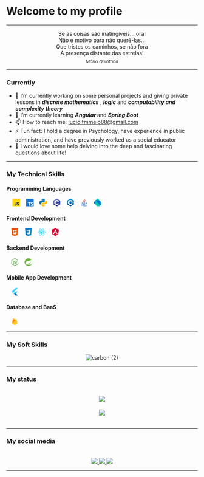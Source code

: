 # Welcome to my profile

----
<div align="center">Se as coisas são inatingíveis... ora!
<br>
Não é motivo para não querê-las...
<br>
Que tristes os caminhos, se não fora
<br>
A presença distante das estrelas!
<br>
<sub><i> Mário Quintana </i></sub>
</div>

----
### Currently

- 🔭 I’m currently working on some personal projects and giving private lessons in <i> <b>discrete mathematics</b> </i>, <i><b>logic</b></i> and <i><b>computability and complexity theory</b></i>
- 🌱 I’m currently learning <i><b> Angular </b></i> and <i><b> Spring Boot </b></i>
- 📫 How to reach me: <a> lucio.fmmelo88@gmail.com </a>
- ⚡ Fun fact: I hold a degree in Psychology, have experience in public administration, and have previously worked as a social educator
- 🤔 I would love some help delving into the deep and fascinating questions about life!

----
### My Technical Skills

#### Programming Languages

<div align="left">
    &nbsp;&nbsp;&nbsp; <img src="./icons/ProgrammingLanguages/javascript.svg" height="20px">
    &nbsp;&nbsp;&nbsp;<img src="./icons/ProgrammingLanguages/typescript.svg" height="20px">
    &nbsp;&nbsp;&nbsp;<img src="./icons/ProgrammingLanguages/python.svg" height="20px">
    &nbsp;&nbsp;&nbsp;<img src="./icons/ProgrammingLanguages/c.svg" height="20px">
    &nbsp;&nbsp;&nbsp;<img src="./icons/ProgrammingLanguages/cpp.svg" height="20px">
    &nbsp;&nbsp;&nbsp;<img src="./icons/ProgrammingLanguages/java.svg" height="20px">
    &nbsp;&nbsp;&nbsp;<img src="./icons/MobileAppDevelopment/dart.svg" height="20px">
</div>

#### Frontend Development

<div align="left">
    &nbsp;&nbsp;&nbsp;<img src="./icons/FrontendDevelopment/html.svg" height="20px">
    &nbsp;&nbsp;&nbsp;<img src="./icons/FrontendDevelopment/css.svg" height="20px">
    &nbsp;&nbsp;&nbsp;<img src="./icons/FrontendDevelopment/reactjs.svg" height="20px">
    &nbsp;&nbsp;&nbsp;<img src="./icons/FrontendDevelopment/angularjs.svg" height="20px">
</div>

#### Backend Development

<div align="left">
    &nbsp;&nbsp;&nbsp;<img src="./icons/BackendDevelopment/nodejs.svg" height="20px">
    &nbsp;&nbsp;&nbsp;<img src="./icons/BackendDevelopment/spring.svg" height="20px">
</div>

#### Mobile App Development

<div align="left">
    &nbsp;&nbsp;&nbsp;<img src="./icons/MobileAppDevelopment/flutter.svg" height="20px">
</div>

#### Database and BaaS

<div align="left">
    &nbsp;&nbsp;&nbsp;<img src="./icons/Database/firebase.svg" height="20px">
</div>

----
### My Soft Skills

<div align="center">
    
![carbon (2)](https://github.com/luciofmmelo/luciofmmelo/assets/137941451/bc84a70d-df78-4eb1-b19e-1826c1ec38be)


</div>

----
### My status

<!--  -->
<br>

<div align="center">
    <img height="180em" src="https://github-readme-stats.vercel.app/api?username=luciofmmelo&show_icons=true&theme=dark&include_all_commits=true&count_private=true"/>
</div>
<br>
<div align="center">
    <img height="180em" src="https://github-readme-stats.vercel.app/api/top-langs/?username=luciofmmelo&layout=compact&langs_count=7&theme=dark"/>
</div>

<br>

----
### My social media

<!--  -->
<br>

<div align="center">
    <a href="https://youtube.com/luciomelo2897" target="_blank">
        <img src="https://img.shields.io/badge/YouTube-FF0000?style=for-the-badges&logo=youtube&logoColor=white" target="_blank">
    </a>
     <a href="https://instagram.com/_kharta_" target="_blank">
        <img src="https://img.shields.io/badge/Instagram-%23E5505F?style=for-the-badges&logo=instagram&logoColor=white" target="_blank">
    </a>
     <a href="https://linkedin.com/in/luciofmmelo" target="_blank">
        <img src="https://img.shields.io/badge/LinkedIn-%231177B5?style=for-the-badges&logo=linkedin&logoColor=white" target="_blank">
    </a>

</div>

----

